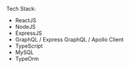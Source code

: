 Tech Stack:
- ReactJS
- NodeJS
- ExpressJS
- GraphQL / Express GraphQL / Apollo Client
- TypeScript
- MySQL
- TypeOrm